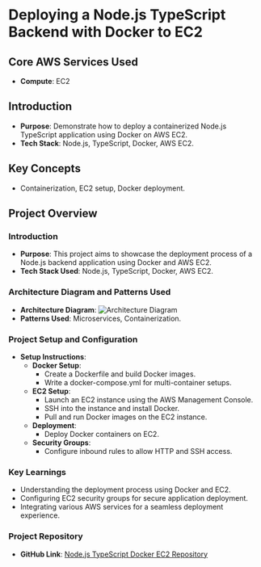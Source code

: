 # Deploying a Node.js TypeScript Backend with Docker to EC2


## Core AWS Services Used
- **Compute**: EC2

## Introduction
- **Purpose**: Demonstrate how to deploy a containerized Node.js TypeScript application using Docker on AWS EC2.
- **Tech Stack**: Node.js, TypeScript, Docker, AWS EC2.

## Key Concepts
- Containerization, EC2 setup, Docker deployment.

## Project Overview
### Introduction
- **Purpose**: This project aims to showcase the deployment process of a Node.js backend application using Docker and AWS EC2.
- **Tech Stack Used**: Node.js, TypeScript, Docker, AWS EC2.

### Architecture Diagram and Patterns Used
- **Architecture Diagram**: ![Architecture Diagram](link_to_diagram)
- **Patterns Used**: Microservices, Containerization.

### Project Setup and Configuration
- **Setup Instructions**:
  - **Docker Setup**: 
    - Create a Dockerfile and build Docker images.
    - Write a docker-compose.yml for multi-container setups.
  - **EC2 Setup**:
    - Launch an EC2 instance using the AWS Management Console.
    - SSH into the instance and install Docker.
    - Pull and run Docker images on the EC2 instance.
  - **Deployment**:
    - Deploy Docker containers on EC2.
  - **Security Groups**:
    - Configure inbound rules to allow HTTP and SSH access.

### Key Learnings
- Understanding the deployment process using Docker and EC2.
- Configuring EC2 security groups for secure application deployment.
- Integrating various AWS services for a seamless deployment experience.

### Project Repository
- **GitHub Link**: [Node.js TypeScript Docker EC2 Repository](https://github.com/yourusername/nodejs-typescript-docker-ec2)
